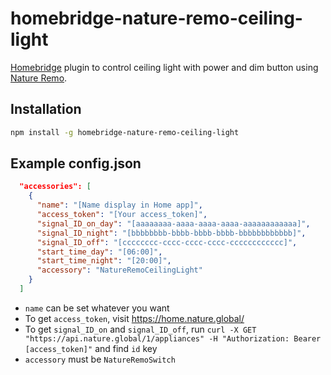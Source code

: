 # homebridge-nature-remo-ceiling-light
 [Homebridge](https://github.com/homebridge/homebridge) plugin to control ceiling light with power and dim button using  [Nature Remo](https://nature.global/nature-remo/).

## Installation
```bash
npm install -g homebridge-nature-remo-ceiling-light
```

## Example config.json
```json
  "accessories": [
    {
      "name": "[Name display in Home app]",
      "access_token": "[Your access_token]",
      "signal_ID_on_day": "[aaaaaaaa-aaaa-aaaa-aaaa-aaaaaaaaaaaa]",
      "signal_ID_night": "[bbbbbbbb-bbbb-bbbb-bbbb-bbbbbbbbbbbb]",
      "signal_ID_off": "[cccccccc-cccc-cccc-cccc-cccccccccccc]",
      "start_time_day": "[06:00]",
      "start_time_night": "[20:00]",
      "accessory": "NatureRemoCeilingLight"
    }
  ]
```
- `name` can be set whatever you want
- To get `access_token`, visit https://home.nature.global/
- To get `signal_ID_on` and `signal_ID_off`, run `curl -X GET "https://api.nature.global/1/appliances" -H "Authorization: Bearer [access_token]"` and find `id` key
- `accessory` must be `NatureRemoSwitch`
